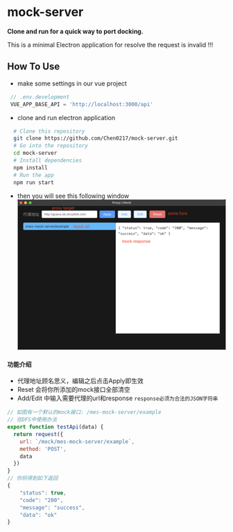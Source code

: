 # mock-server

**Clone and run for a quick way to port docking.**

This is a minimal Electron application for resolve the request is invalid !!!

## How To Use

 - make some settings in our vue project
 ```javascript
  // .env.development
  VUE_APP_BASE_API = 'http://localhost:3000/api'
 ```

- clone and run electron application
```bash
  # Clone this repository
  git clone https://github.com/Chen0217/mock-server.git
  # Go into the repository
  cd mock-server
  # Install dependencies
  npm install
  # Run the app
  npm run start
```

- then you will see this following window 
![home](public/doc1.png)

#### 功能介绍
* 代理地址顾名思义，编辑之后点击Apply即生效
* Reset 会将你所添加的mock接口全部清空
* Add/Edit 中输入需要代理的url和response `response必须为合法的JSON字符串`

```javascript
// 如图有一个默认的mock接口: /mes-mock-server/example
// 在DFS中使用办法
export function testApi(data) {
  return request({
    url: `/mock/mes-mock-server/example`,
    method: 'POST',
    data
  })
}
// 你将得到如下返回
{
    "status": true,
    "code": "200",
    "message": "success",
    "data": "ok"
}
```